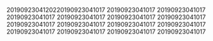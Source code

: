 2019092304120220190923041017
20190923041017
20190923041017
20190923041017
20190923041017
20190923041017
20190923041017
20190923041017
20190923041017
20190923041017
20190923041017
20190923041017
20190923041017
20190923041017
20190923041017
